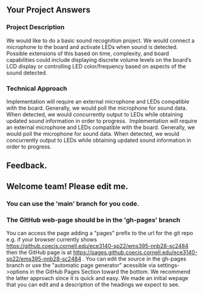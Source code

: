 ## Your Project Answers

### Project Description

We would like to do a basic sound recognition project. We would connect a microphone to the board and activate LEDs when sound is detected. Possible extensions of this based on time, complexity, and board capabilities could include displaying discrete volume levels on the board’s LCD display or controlling LED color/frequency based on aspects of the sound detected. 
### Technical Approach

Implementation will require an external microphone and LEDs compatible with the board. Generally, we would poll the microphone for sound data. When detected, we would concurrently output to LEDs while obtaining updated sound information in order to progress. 
Implementation will require an external microphone and LEDs compatible with the board. Generally, we would poll the microphone for sound data. When detected, we would concurrently output to LEDs while obtaining updated sound information in order to progress. 

## Feedback.

## Welcome team! Please edit me.
### You can use the 'main' branch for you code.
### The GitHub web-page should be in the 'gh-pages' branch
You can access the page adding a "pages" prefix to the url for the git repo e.g. if your browser currently shows https://github.coecis.cornell.edu/ece3140-sp22/ems395-nnb28-sc2484 then the GitHub page is at https://pages.github.coecis.cornell.edu/ece3140-sp22/ems395-nnb28-sc2484 . You can edit the source in the gh-pages branch or use the "automatic page generator" acessible via settings->options in the GitHub Pages Section toward the bottom. We recommend the latter approach since it is quick and easy. We made an initial wepage that you can edit and a description of the headings we expect to see.